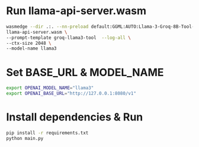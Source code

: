 # Run llama-api-server.wasm
```bash
wasmedge --dir .:. --nn-preload default:GGML:AUTO:Llama-3-Groq-8B-Tool-Use-Q5_K_M.gguf \
llama-api-server.wasm \
--prompt-template groq-llama3-tool  --log-all \
--ctx-size 2048 \
--model-name llama3
```

# Set BASE_URL & MODEL_NAME
```bash
export OPENAI_MODEL_NAME="llama3"
export OPENAI_BASE_URL="http://127.0.0.1:8080/v1"
```

# Install dependencies & Run
```bash
pip install -r requirements.txt
python main.py
```